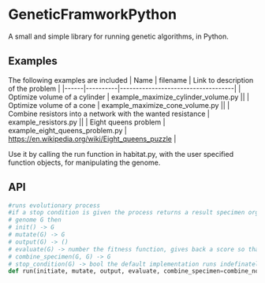 # GeneticFramworkPython

A small and simple library for running genetic algorithms, in Python.

## Examples
The following examples are included
| Name | filename | Link to description of the problem |
|------|----------|------------------------------------| 
| Optimize volume of a cylinder | example_maximize_cylinder_volume.py ||
| Optimize volume of a cone | example_maximize_cone_volume.py ||
| Combine resistors into a network with the wanted resistance | example_resistors.py ||
| Eight queens problem | example_eight_queens_problem.py | https://en.wikipedia.org/wiki/Eight_queens_puzzle |

Use it by calling the run function in habitat.py, with the user specified function objects, for manipulating the genome.

## API

```Python
#runs evolutionary process
#if a stop condition is given the process returns a result specimen organism
# genome G then
# init() -> G
# mutate(G) -> G
# output(G) -> ()
# evaluate(G) -> number the fitness function, gives back a score so that two genomes can be compaired
# combine_specimen(G, G) -> G 
# stop_condition(G) -> bool the default implementation runs indefinately
def run(initiate, mutate, output, evaluate, combine_specimen=combine_not_implemented, stop_condition= lambda genome: False):
```
